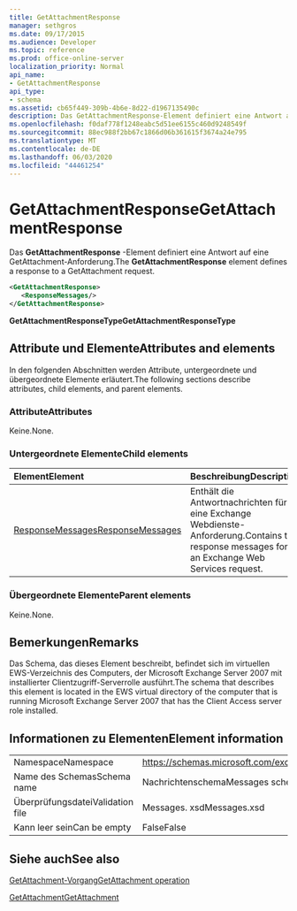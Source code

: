 ```yaml
---
title: GetAttachmentResponse
manager: sethgros
ms.date: 09/17/2015
ms.audience: Developer
ms.topic: reference
ms.prod: office-online-server
localization_priority: Normal
api_name:
- GetAttachmentResponse
api_type:
- schema
ms.assetid: cb65f449-309b-4b6e-8d22-d1967135490c
description: Das GetAttachmentResponse-Element definiert eine Antwort auf eine GetAttachment-Anforderung.
ms.openlocfilehash: f0daf778f1248eabc5d51ee6155c460d9248549f
ms.sourcegitcommit: 88ec988f2bb67c1866d06b361615f3674a24e795
ms.translationtype: MT
ms.contentlocale: de-DE
ms.lasthandoff: 06/03/2020
ms.locfileid: "44461254"
---
```

# <a name="getattachmentresponse"></a><span data-ttu-id="1b192-103">GetAttachmentResponse</span><span class="sxs-lookup"><span data-stu-id="1b192-103">GetAttachmentResponse</span></span>

<span data-ttu-id="1b192-104">Das **GetAttachmentResponse** -Element definiert eine Antwort auf eine GetAttachment-Anforderung.</span><span class="sxs-lookup"><span data-stu-id="1b192-104">The **GetAttachmentResponse** element defines a response to a GetAttachment request.</span></span> 
  
```xml
<GetAttachmentResponse>
   <ResponseMessages/>
</GetAttachmentResponse>
```

 <span data-ttu-id="1b192-105">**GetAttachmentResponseType**</span><span class="sxs-lookup"><span data-stu-id="1b192-105">**GetAttachmentResponseType**</span></span>
## <a name="attributes-and-elements"></a><span data-ttu-id="1b192-106">Attribute und Elemente</span><span class="sxs-lookup"><span data-stu-id="1b192-106">Attributes and elements</span></span>

<span data-ttu-id="1b192-107">In den folgenden Abschnitten werden Attribute, untergeordnete und übergeordnete Elemente erläutert.</span><span class="sxs-lookup"><span data-stu-id="1b192-107">The following sections describe attributes, child elements, and parent elements.</span></span>
  
### <a name="attributes"></a><span data-ttu-id="1b192-108">Attribute</span><span class="sxs-lookup"><span data-stu-id="1b192-108">Attributes</span></span>

<span data-ttu-id="1b192-109">Keine.</span><span class="sxs-lookup"><span data-stu-id="1b192-109">None.</span></span>
  
### <a name="child-elements"></a><span data-ttu-id="1b192-110">Untergeordnete Elemente</span><span class="sxs-lookup"><span data-stu-id="1b192-110">Child elements</span></span>

|<span data-ttu-id="1b192-111">**Element**</span><span class="sxs-lookup"><span data-stu-id="1b192-111">**Element**</span></span>|<span data-ttu-id="1b192-112">**Beschreibung**</span><span class="sxs-lookup"><span data-stu-id="1b192-112">**Description**</span></span>|
|:-----|:-----|
|[<span data-ttu-id="1b192-113">ResponseMessages</span><span class="sxs-lookup"><span data-stu-id="1b192-113">ResponseMessages</span></span>](responsemessages.md) <br/> |<span data-ttu-id="1b192-114">Enthält die Antwortnachrichten für eine Exchange Webdienste-Anforderung.</span><span class="sxs-lookup"><span data-stu-id="1b192-114">Contains the response messages for an Exchange Web Services request.</span></span>  <br/> |
   
### <a name="parent-elements"></a><span data-ttu-id="1b192-115">Übergeordnete Elemente</span><span class="sxs-lookup"><span data-stu-id="1b192-115">Parent elements</span></span>

<span data-ttu-id="1b192-116">Keine.</span><span class="sxs-lookup"><span data-stu-id="1b192-116">None.</span></span>
  
## <a name="remarks"></a><span data-ttu-id="1b192-117">Bemerkungen</span><span class="sxs-lookup"><span data-stu-id="1b192-117">Remarks</span></span>

<span data-ttu-id="1b192-118">Das Schema, das dieses Element beschreibt, befindet sich im virtuellen EWS-Verzeichnis des Computers, der Microsoft Exchange Server 2007 mit installierter Clientzugriff-Serverrolle ausführt.</span><span class="sxs-lookup"><span data-stu-id="1b192-118">The schema that describes this element is located in the EWS virtual directory of the computer that is running Microsoft Exchange Server 2007 that has the Client Access server role installed.</span></span>
  
## <a name="element-information"></a><span data-ttu-id="1b192-119">Informationen zu Elementen</span><span class="sxs-lookup"><span data-stu-id="1b192-119">Element information</span></span>

|||
|:-----|:-----|
|<span data-ttu-id="1b192-120">Namespace</span><span class="sxs-lookup"><span data-stu-id="1b192-120">Namespace</span></span>  <br/> |https://schemas.microsoft.com/exchange/services/2006/messages  <br/> |
|<span data-ttu-id="1b192-121">Name des Schemas</span><span class="sxs-lookup"><span data-stu-id="1b192-121">Schema name</span></span>  <br/> |<span data-ttu-id="1b192-122">Nachrichtenschema</span><span class="sxs-lookup"><span data-stu-id="1b192-122">Messages schema</span></span>  <br/> |
|<span data-ttu-id="1b192-123">Überprüfungsdatei</span><span class="sxs-lookup"><span data-stu-id="1b192-123">Validation file</span></span>  <br/> |<span data-ttu-id="1b192-124">Messages. xsd</span><span class="sxs-lookup"><span data-stu-id="1b192-124">Messages.xsd</span></span>  <br/> |
|<span data-ttu-id="1b192-125">Kann leer sein</span><span class="sxs-lookup"><span data-stu-id="1b192-125">Can be empty</span></span>  <br/> |<span data-ttu-id="1b192-126">False</span><span class="sxs-lookup"><span data-stu-id="1b192-126">False</span></span>  <br/> |
   
## <a name="see-also"></a><span data-ttu-id="1b192-127">Siehe auch</span><span class="sxs-lookup"><span data-stu-id="1b192-127">See also</span></span>



[<span data-ttu-id="1b192-128">GetAttachment-Vorgang</span><span class="sxs-lookup"><span data-stu-id="1b192-128">GetAttachment operation</span></span>](getattachment-operation.md)
  
[<span data-ttu-id="1b192-129">GetAttachment</span><span class="sxs-lookup"><span data-stu-id="1b192-129">GetAttachment</span></span>](getattachment.md)

